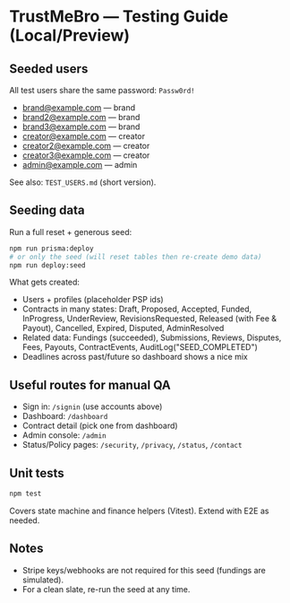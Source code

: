 # TrustMeBro — Testing Guide (Local/Preview)

## Seeded users

All test users share the same password: `Passw0rd!`

- brand@example.com — brand
- brand2@example.com — brand
- brand3@example.com — brand
- creator@example.com — creator
- creator2@example.com — creator
- creator3@example.com — creator
- admin@example.com — admin

See also: `TEST_USERS.md` (short version).

## Seeding data

Run a full reset + generous seed:

```bash
npm run prisma:deploy
# or only the seed (will reset tables then re-create demo data)
npm run deploy:seed
```

What gets created:
- Users + profiles (placeholder PSP ids)
- Contracts in many states: Draft, Proposed, Accepted, Funded, InProgress, UnderReview, RevisionsRequested, Released (with Fee & Payout), Cancelled, Expired, Disputed, AdminResolved
- Related data: Fundings (succeeded), Submissions, Reviews, Disputes, Fees, Payouts, ContractEvents, AuditLog("SEED_COMPLETED")
- Deadlines across past/future so dashboard shows a nice mix

## Useful routes for manual QA

- Sign in: `/signin` (use accounts above)
- Dashboard: `/dashboard`
- Contract detail (pick one from dashboard)
- Admin console: `/admin`
- Status/Policy pages: `/security`, `/privacy`, `/status`, `/contact`

## Unit tests

```bash
npm test
```

Covers state machine and finance helpers (Vitest). Extend with E2E as needed.

## Notes

- Stripe keys/webhooks are not required for this seed (fundings are simulated).
- For a clean slate, re-run the seed at any time.
